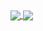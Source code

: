 <a href="#">
  <img align="center" src="https://github-readme-stats.vercel.app/api?username=maximgadeleva&bg_color=30,e96443,904e95&title_color=fff&text_color=fff" />
  <img align="center" src="https://github-readme-stats.vercel.app/api/top-langs/?username=maximgadelev&show_icons=true&title_color=fff&icon_color=79ff97&text_color=9f9f9f&bg_color=151515" />
</a>
<a href="#">
</a>
